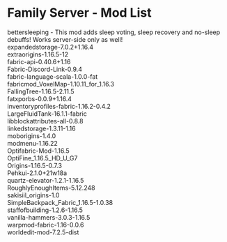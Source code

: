 # Family Server - Mod List
bettersleeping - This mod adds sleep voting, sleep recovery and no-sleep debuffs! Works server-side only as well!<br/>
expandedstorage-7.0.2+1.16.4<br/>
extraorigins-1.16.5-12<br/>
fabric-api-0.40.6+1.16<br/>
Fabric-Discord-Link-0.9.4<br/>
fabric-language-scala-1.0.0-fat<br/>
fabricmod_VoxelMap-1.10.11_for_1.16.3<br/>
FallingTree-1.16.5-2.11.5<br/>
fatxporbs-0.0.9+1.16.4<br/>
inventoryprofiles-fabric-1.16.2-0.4.2<br/>
LargeFluidTank-16.1.1-fabric<br/>
libblockattributes-all-0.8.8<br/>
linkedstorage-1.3.11-1.16<br/>
moborigins-1.4.0<br/>
modmenu-1.16.22<br/>
Optifabric-Mod-1.16.5<br/>
OptiFine_1.16.5_HD_U_G7<br/>
Origins-1.16.5-0.7.3<br/>
Pehkui-2.1.0+21w18a<br/>
quartz-elevator-1.2.1-1.16.5<br/>
RoughlyEnoughItems-5.12.248<br/>
sakisiil_origins-1.0<br/>
SimpleBackpack_Fabric_1.16.5-1.0.38<br/>
staffofbuilding-1.2.6-1.16.5<br/>
vanilla-hammers-3.0.3-1.16.5<br/>
warpmod-fabric-1.16-0.0.6<br/>
worldedit-mod-7.2.5-dist<br/>
